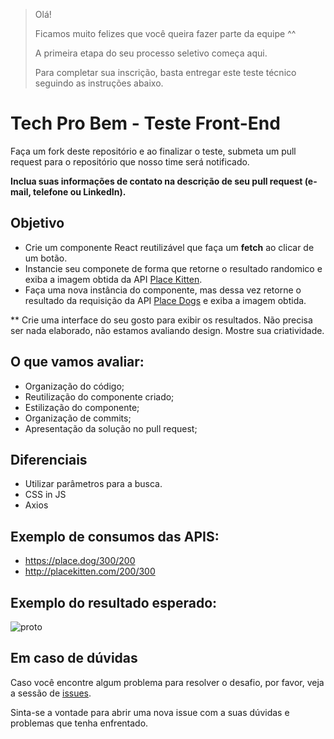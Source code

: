 > Olá! 
> 
> Ficamos muito felizes que você queira fazer parte da equipe ^^
> 
> A primeira etapa do seu processo seletivo começa aqui.
> 
> Para completar sua inscrição, basta entregar este teste técnico seguindo as instruções abaixo.

# Tech Pro Bem - Teste Front-End

Faça um fork deste repositório e ao finalizar o teste, submeta um pull request para o repositório que nosso time será notificado. 

**Inclua suas informações de contato na descrição de seu pull request (e-mail, telefone ou LinkedIn).**

## Objetivo
- Crie um componente React reutilizável que faça um **fetch** ao clicar de um botão.
- Instancie seu componete de forma que retorne o resultado randomico e exiba a imagem obtida da API [Place Kitten](https://placekitten.com/).
- Faça uma nova instância do componente, mas dessa vez retorne o resultado da requisição da API [Place Dogs](https://place.dog/) e exiba a imagem obtida.

** Crie uma interface do seu gosto para exibir os resultados. Não precisa ser nada elaborado, não estamos avaliando design. Mostre sua criatividade. 

## O que vamos avaliar:
- Organização do código;
- Reutilização do componente criado;
- Estilização do componente;
- Organização de commits;
- Apresentação da solução no pull request;

## Diferenciais
- Utilizar parâmetros para a busca.
- CSS in JS
- Axios

## Exemplo de consumos das APIS:
- https://place.dog/300/200
- http://placekitten.com/200/300

## Exemplo do resultado esperado:

![proto](https://user-images.githubusercontent.com/29049644/171073674-80d6c19b-0a01-4bad-b81f-cac0cb424689.gif)

## Em caso de dúvidas

Caso você encontre algum problema para resolver o desafio, por favor, veja a sessão de [issues](https://github.com/tech-pro-bem/teste-frontend/issues). 

Sinta-se a vontade para abrir uma nova issue com a suas dúvidas e problemas que tenha enfrentado.
